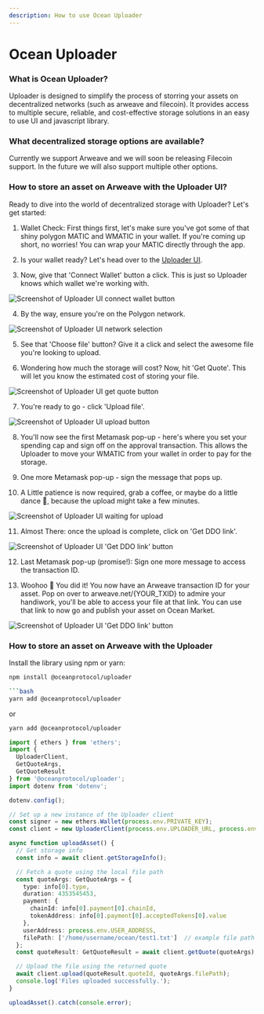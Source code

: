 ```yaml
---
description: How to use Ocean Uploader
---
```


# Ocean Uploader

### What is Ocean Uploader? 

Uploader is designed to simplify the process of storring your assets on decentralized networks (such as arweave and filecoin). It provides access to multiple secure, reliable, and cost-effective storage solutions in an easy to use UI and javascript library.

### What decentralized storage options are available?

Currently we support Arweave and we will soon be releasing Filecoin support. In the future we will also support multiple other options. 

### How to store an asset on Arweave with the Uploader UI? 

Ready to dive into the world of decentralized storage with Uploader? Let's get started:

1. Wallet Check: First things first, let's make sure you've got some of that shiny polygon MATIC and WMATIC in your wallet. If you're coming up short, no worries! You can wrap your MATIC directly through the app.

2. Is your wallet ready? Let's head over to the [Uploader UI](https://uploader-ui.vercel.app/).

3. Now, give that 'Connect Wallet' button a click. This is just so Uploader knows which wallet we're working with.

![Screenshot of Uploader UI connect wallet button](../../.gitbook/assets/hosting/uploader-ui-connect.png)

4. By the way, ensure you're on the Polygon network.

![Screenshot of Uploader UI network selection](../../.gitbook/assets/hosting/uploader-ui-network.png)

5. See that 'Choose file' button? Give it a click and select the awesome file you're looking to upload.

6. Wondering how much the storage will cost? Now, hit 'Get Quote'. This will let you know the estimated cost of storing your file. 

![Screenshot of Uploader UI get quote button](../../.gitbook/assets/hosting/uploader-ui-get-quote.png)

7. You're ready to go - click 'Upload file'.

![Screenshot of Uploader UI upload button](../../.gitbook/assets/hosting/uploader-ui-upload.png)

8. You'll now see the first Metamask pop-up - here's where you set your spending cap and sign off on the approval transaction. This allows the Uploader to move your WMATIC from your wallet in order to pay for the storage.

9. One more Metamask pop-up - sign the message that pops up.

10. A Little patience is now required, grab a coffee, or maybe do a little dance 🕺, because the upload might take a few minutes.

![Screenshot of Uploader UI waiting for upload](../../.gitbook/assets/hosting/uploader-ui-wait.png)

11. Almost There: once the upload is complete, click on 'Get DDO link'.

![Screenshot of Uploader UI 'Get DDO link' button](../../.gitbook/assets/hosting/uploader-ui-get-ddo-link.png)

12. Last Metamask pop-up (promise!): Sign one more message to access the transaction ID.

13. Woohoo 🎉 You did it! You now have an Arweave transaction ID for your asset. Pop on over to arweave.net/{YOUR_TXID} to admire your handiwork, you'll be able to access your file at that link. You can use that link to now go and publish your asset on Ocean Market. 

![Screenshot of Uploader UI 'Get DDO link' button](../../.gitbook/assets/hosting/uploader-ui-copy-ID.png)

### How to store an asset on Arweave with the Uploader

Install the library using npm or yarn:

```bash
npm install @oceanprotocol/uploader

```bash
yarn add @oceanprotocol/uploader
```

or

```bash
yarn add @oceanprotocol/uploader
```

```typescript
import { ethers } from 'ethers';
import {
  UploaderClient,
  GetQuoteArgs,
  GetQuoteResult
} from '@oceanprotocol/uploader';
import dotenv from 'dotenv';

dotenv.config();

// Set up a new instance of the Uploader client
const signer = new ethers.Wallet(process.env.PRIVATE_KEY);
const client = new UploaderClient(process.env.UPLOADER_URL, process.env.UPLOADER_ACCOUNT, signer);

async function uploadAsset() {
  // Get storage info
  const info = await client.getStorageInfo();

  // Fetch a quote using the local file path
  const quoteArgs: GetQuoteArgs = {
    type: info[0].type,
    duration: 4353545453,
    payment: {
      chainId: info[0].payment[0].chainId,
      tokenAddress: info[0].payment[0].acceptedTokens[0].value
    },
    userAddress: process.env.USER_ADDRESS,
    filePath: ['/home/username/ocean/test1.txt']  // example file path
  };
  const quoteResult: GetQuoteResult = await client.getQuote(quoteArgs);

  // Upload the file using the returned quote
  await client.upload(quoteResult.quoteId, quoteArgs.filePath);
  console.log('Files uploaded successfully.');
}

uploadAsset().catch(console.error);

```